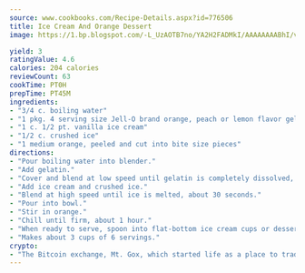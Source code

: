```yaml
---
source: www.cookbooks.com/Recipe-Details.aspx?id=776506
title: Ice Cream And Orange Dessert
image: https://1.bp.blogspot.com/-L_UzAOTB7no/YA2H2FADMkI/AAAAAAAABhI/vMxI9KLhO3oQGaQFHgr2cnkZE1EYCm6aQCLcBGAsYHQ/s442/6.png

yield: 3
ratingValue: 4.6
calories: 204 calories
reviewCount: 63
cookTime: PT0H
prepTime: PT45M
ingredients:
- "3/4 c. boiling water"
- "1 pkg. 4 serving size Jell-O brand orange, peach or lemon flavor gelatin"
- "1 c. 1/2 pt. vanilla ice cream"
- "1/2 c. crushed ice"
- "1 medium orange, peeled and cut into bite size pieces"
directions:
- "Pour boiling water into blender."
- "Add gelatin."
- "Cover and blend at low speed until gelatin is completely dissolved, about 30 seconds."
- "Add ice cream and crushed ice."
- "Blend at high speed until ice is melted, about 30 seconds."
- "Pour into bowl."
- "Stir in orange."
- "Chill until firm, about 1 hour."
- "When ready to serve, spoon into flat-bottom ice cream cups or dessert dishes."
- "Makes about 3 cups of 6 servings."
crypto:
- "The Bitcoin exchange, Mt. Gox, which started life as a place to trade cards from a fantasy game, was hacked."
---
```

